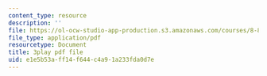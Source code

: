 ```yaml
---
content_type: resource
description: ''
file: https://ol-ocw-studio-app-production.s3.amazonaws.com/courses/8-821-string-theory-and-holographic-duality-fall-2014/e1e5b53aff14f644c4a91a233fda0d7e_hIvrYfwUyZQ.pdf
file_type: application/pdf
resourcetype: Document
title: 3play pdf file
uid: e1e5b53a-ff14-f644-c4a9-1a233fda0d7e
---
```

